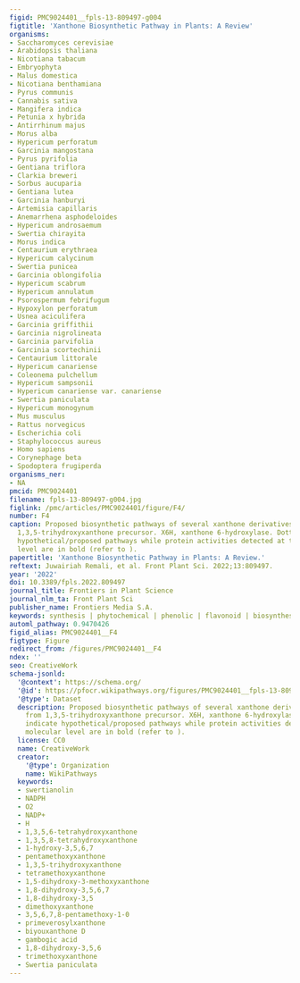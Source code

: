 ```yaml
---
figid: PMC9024401__fpls-13-809497-g004
figtitle: 'Xanthone Biosynthetic Pathway in Plants: A Review'
organisms:
- Saccharomyces cerevisiae
- Arabidopsis thaliana
- Nicotiana tabacum
- Embryophyta
- Malus domestica
- Nicotiana benthamiana
- Pyrus communis
- Cannabis sativa
- Mangifera indica
- Petunia x hybrida
- Antirrhinum majus
- Morus alba
- Hypericum perforatum
- Garcinia mangostana
- Pyrus pyrifolia
- Gentiana triflora
- Clarkia breweri
- Sorbus aucuparia
- Gentiana lutea
- Garcinia hanburyi
- Artemisia capillaris
- Anemarrhena asphodeloides
- Hypericum androsaemum
- Swertia chirayita
- Morus indica
- Centaurium erythraea
- Hypericum calycinum
- Swertia punicea
- Garcinia oblongifolia
- Hypericum scabrum
- Hypericum annulatum
- Psorospermum febrifugum
- Hypoxylon perforatum
- Usnea aciculifera
- Garcinia griffithii
- Garcinia nigrolineata
- Garcinia parvifolia
- Garcinia scortechinii
- Centaurium littorale
- Hypericum canariense
- Coleonema pulchellum
- Hypericum sampsonii
- Hypericum canariense var. canariense
- Swertia paniculata
- Hypericum monogynum
- Mus musculus
- Rattus norvegicus
- Escherichia coli
- Staphylococcus aureus
- Homo sapiens
- Corynephage beta
- Spodoptera frugiperda
organisms_ner:
- NA
pmcid: PMC9024401
filename: fpls-13-809497-g004.jpg
figlink: /pmc/articles/PMC9024401/figure/F4/
number: F4
caption: Proposed biosynthetic pathways of several xanthone derivatives derived from
  1,3,5-trihydroxyxanthone precursor. X6H, xanthone 6-hydroxylase. Dotted arrows indicate
  hypothetical/proposed pathways while protein activities detected at the molecular
  level are in bold (refer to ).
papertitle: 'Xanthone Biosynthetic Pathway in Plants: A Review.'
reftext: Juwairiah Remali, et al. Front Plant Sci. 2022;13:809497.
year: '2022'
doi: 10.3389/fpls.2022.809497
journal_title: Frontiers in Plant Science
journal_nlm_ta: Front Plant Sci
publisher_name: Frontiers Media S.A.
keywords: synthesis | phytochemical | phenolic | flavonoid | biosynthesis | 9H-xanthen-9-one
automl_pathway: 0.9470426
figid_alias: PMC9024401__F4
figtype: Figure
redirect_from: /figures/PMC9024401__F4
ndex: ''
seo: CreativeWork
schema-jsonld:
  '@context': https://schema.org/
  '@id': https://pfocr.wikipathways.org/figures/PMC9024401__fpls-13-809497-g004.html
  '@type': Dataset
  description: Proposed biosynthetic pathways of several xanthone derivatives derived
    from 1,3,5-trihydroxyxanthone precursor. X6H, xanthone 6-hydroxylase. Dotted arrows
    indicate hypothetical/proposed pathways while protein activities detected at the
    molecular level are in bold (refer to ).
  license: CC0
  name: CreativeWork
  creator:
    '@type': Organization
    name: WikiPathways
  keywords:
  - swertianolin
  - NADPH
  - O2
  - NADP+
  - H
  - 1,3,5,6-tetrahydroxyxanthone
  - 1,3,5,8-tetrahydroxyxanthone
  - 1-hydroxy-3,5,6,7
  - pentamethoxyxanthone
  - 1,3,5-trihydroxyxanthone
  - tetramethoxyxanthone
  - 1,5-dihydroxy-3-methoxyxanthone
  - 1,8-dihydroxy-3,5,6,7
  - 1,8-dihydroxy-3,5
  - dimethoxyxanthone
  - 3,5,6,7,8-pentamethoxy-1-0
  - primeverosylxanthone
  - biyouxanthone D
  - gambogic acid
  - 1,8-dihydroxy-3,5,6
  - trimethoxyxanthone
  - Swertia paniculata
---
```

